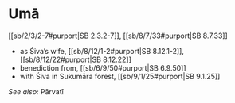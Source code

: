 # Umā

[[sb/2/3/2-7#purport|SB 2.3.2-7]], [[sb/8/7/33#purport|SB 8.7.33]]

* as Śiva’s wife, [[sb/8/12/1-2#purport|SB 8.12.1-2]], [[sb/8/12/22#purport|SB 8.12.22]]
* benediction from, [[sb/6/9/50#purport|SB 6.9.50]]
* with Śiva in Sukumāra forest, [[sb/9/1/25#purport|SB 9.1.25]]

*See also:* Pārvatī

